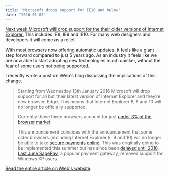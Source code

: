 ```yaml
---
title: "Microsoft drops support for IE10 and below"
date: "2016-01-08"
---
```


[Next week Microsoft will drop support for the their older versions of Internet Explorer.](https://www.iweb.co.uk/2016/01/microsoft-drops-support-for-ie10-and-below/) This includes IE8, IE9 and IE10. For many web designers and developers it will come as a relief.

With most browsers now offering automatic updates, it feels like a giant step forward compared to just 5 years ago. As an industry it feels like we are now able to start adopting new technologies much quicker, without the fear of some users not being supported.

I recently wrote a post on iWeb's blog discussing the implications of this change.

> Starting from Wednesday 13th January 2016 Microsoft will drop support for all but their latest version of Internet Explorer and they’re new browser, Edge. This means that Internet Explorer 8, 9 and 10 will no longer be officially supported.
> 
> Currently those three browsers account for just [under 3% of the browser market](http://caniuse.com/usage-table).
> 
> This announcement coincides with the announcement that some older browsers (including Internet Explorer 8, 9 and 10) will no longer be able to take [secure payments online](https://pciguru.wordpress.com/2015/04/16/asv-guidance-for-ssltls-vulnerabilities/). This was originally going to be implemented this summer but has since been [delayed until 2018](http://www.theregister.co.uk/2015/12/21/ssl_to_tls_migration_delayed_until_2018/). [Last June SagePay](http://www.marketingshropshire.com/blog-post/79/sagepay-waving-goodbye-to-windows-xp-and-internet-explorer-8.htm), a popular payment gateway, removed support for Windows XP users.

[Read the entire article on iWeb's website](https://www.iweb.co.uk/2016/01/microsoft-drops-support-for-ie10-and-below/).
